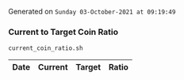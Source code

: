 Generated on `Sunday 03-October-2021 at 09:19:49`

### Current to Target Coin Ratio
`current_coin_ratio.sh`

Date|Current|Target|Ratio
---|---|---|---
